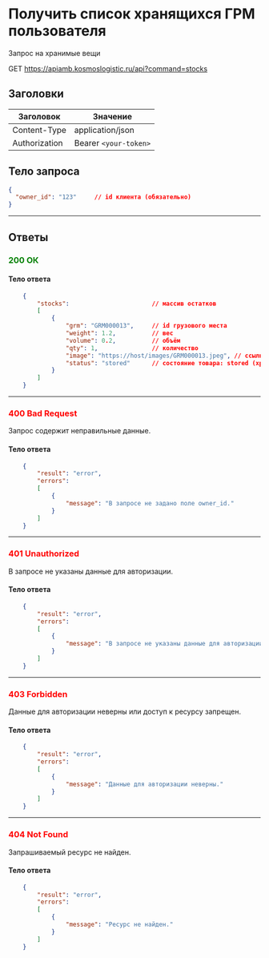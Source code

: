 # Получить список хранящихся ГРМ пользователя

Запрос на хранимые вещи

GET https://apiamb.kosmoslogistic.ru/api?command=stocks

## Заголовки

| Заголовок           | Значение                       |
|---------------------|--------------------------------|
| Content-Type        | application/json              |
| Authorization       | Bearer `<your-token>`         |


## Тело запроса

```json
{
  "owner_id": "123"     // id клиента (обязательно)
}
```
---

## Ответы

### <span style="color: green;">200 ОК</span>

#### Тело ответа

```json
    {
        "stocks":                       // массив остатков
        [
            {
                "grm": "GRM000013",     // id грузового места
                "weight": 1.2,          // вес
                "volume": 0.2,          // объём
                "qty": 1,               // количество 
                "image": "https://host/images/GRM000013.jpeg", // ссылка на фото грузового места
                "status": "stored"      // состояние товара: stored (хранение) или ordered (в заказе)
            }
        ]
    }
```
---
### <span style="color: red;">400 Bad Request</span>
Запрос содержит неправильные данные.
#### Тело ответа

```json
    {
        "result": "error",
        "errors":
        [
            {
                "message": "В запросе не задано поле owner_id."
            }
        ]
    }
```
---
### <span style="color: red;">401 Unauthorized</span>
В запросе не указаны данные для авторизации.
#### Тело ответа

```json
    {
        "result": "error",
        "errors":
        [
            {
                "message": "В запросе не указаны данные для авторизации."
            }
        ]
    }
```
---
### <span style="color: red;">403 Forbidden</span>
Данные для авторизации неверны или доступ к ресурсу запрещен.
#### Тело ответа

```json
    {
        "result": "error",
        "errors":
        [
            {
                "message": "Данные для авторизации неверны."
            }
        ]
    }
```
---
### <span style="color: red;">404 Not Found</span>
Запрашиваемый ресурс не найден.
#### Тело ответа

```json
    {
        "result": "error",
        "errors":
        [
            {
                "message": "Ресурс не найден."
            }
        ]
    }
```


